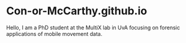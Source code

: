 # Con-or-McCarthy.github.io
Hello, I am a PhD student at the MultiX lab in UvA focusing on forensic applications of mobile movement data.
